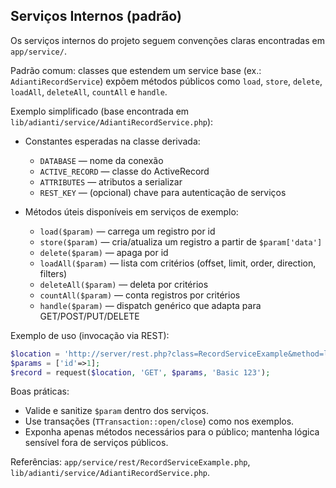## Serviços Internos (padrão)

Os serviços internos do projeto seguem convenções claras encontradas em `app/service/`.

Padrão comum: classes que estendem um service base (ex.: `AdiantiRecordService`) expõem métodos públicos como `load`, `store`, `delete`, `loadAll`, `deleteAll`, `countAll` e `handle`.

Exemplo simplificado (base encontrada em `lib/adianti/service/AdiantiRecordService.php`):

- Constantes esperadas na classe derivada:
  - `DATABASE` — nome da conexão
  - `ACTIVE_RECORD` — classe do ActiveRecord
  - `ATTRIBUTES` — atributos a serializar
  - `REST_KEY` — (opcional) chave para autenticação de serviços

- Métodos úteis disponíveis em serviços de exemplo:
  - `load($param)` — carrega um registro por id
  - `store($param)` — cria/atualiza um registro a partir de `$param['data']`
  - `delete($param)` — apaga por id
  - `loadAll($param)` — lista com critérios (offset, limit, order, direction, filters)
  - `deleteAll($param)` — deleta por critérios
  - `countAll($param)` — conta registros por critérios
  - `handle($param)` — dispatch genérico que adapta para GET/POST/PUT/DELETE

Exemplo de uso (invocação via REST):

```php
$location = 'http://server/rest.php?class=RecordServiceExample&method=load';
$params = ['id'=>1];
$record = request($location, 'GET', $params, 'Basic 123');
```

Boas práticas:
- Valide e sanitize `$param` dentro dos serviços.
- Use transações (`TTransaction::open/close`) como nos exemplos.
- Exponha apenas métodos necessários para o público; mantenha lógica sensível fora de serviços públicos.

Referências: `app/service/rest/RecordServiceExample.php`, `lib/adianti/service/AdiantiRecordService.php`.
